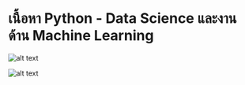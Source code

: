 # เนื้อหา Python - Data Science และงานด้าน Machine Learning

![alt text](https://user-images.githubusercontent.com/1217238/65366817-d340b780-dbdd-11e9-9eea-6dacf412212b.png)


![alt text](https://raw.githubusercontent.com/pandas-dev/pandas/72206599f2d6dd2616520535343fd8722da75a4a/doc/logo/pandas_logo.png)
